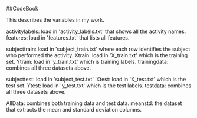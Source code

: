 ##CodeBook

This describes the variables in my work.

activitylabels: load in 'activity_labels.txt' that shows all the activity names.
features: load in 'features.txt' that lists all features.

subjecttrain: load in 'subject_train.txt' where each row identifies the subject who performed the activity.
Xtrain: load in 'X_train.txt' which is the training set.
Ytrain: load in 'y_train.txt' which is training labels.
trainingdata: combines all three datasets above.

subjecttest: load in 'subject_test.txt'.
Xtest: load in 'X_test.txt' which is the test set.
Ytest: load in 'y_test.txt' which is the test labels.
testdata: combines all three datasets above.

AllData: combines both training data and test data.
meanstd: the dataset that extracts the mean and standard deviation columns.
